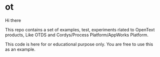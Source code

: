 # ot

Hi there

This repo contains a set of examples, test, experiments rlated to OpenText products, Like OTDS and Cordys/Process Platform/AppWorks Platform.

This code is here for or educational purpose only.
You are free to use this as an example.
